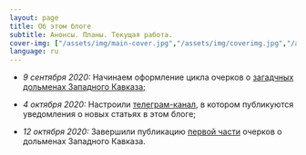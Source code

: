 ```yaml
---
layout: page
title: Об этом блоге
subtitle: Анонсы. Планы. Текущая работа.
cover-img: ["/assets/img/main-cover.jpg","/assets/img/coverimg.jpg","/assets/img/coverimg1.jpg","/assets/img/coverimg2.jpg","/assets/img/coverimg3.jpg"]
language: ru
---
```


- _9 сентября 2020:_ Начинаем оформление цикла очерков о [загадчных дольменах Западного Кавказа](https://viktor-dnk.github.io/mysteries-dolmens-intro/);
- _4 октября 2020:_ Настроили [телеграм-канал][a85077ec], в котором публикуются уведомления о новых статьях в этом блоге;
- _12 октября 2020:_ Завершили публикацию [первой части][fc339afa] очерков о дольменах Западного Кавказа.


  [a85077ec]: https://viktor-dnk.github.io/telegram "Информационный канал в поддержку этого блога"
  [fc339afa]: https://viktor-dnk.github.io/index-dolmens/#ch1 "Оглавление к циклу очерков о дольменах Западного Кавказа"

